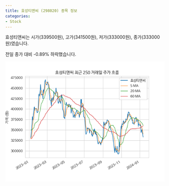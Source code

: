 ```yaml
---
title: 효성티앤씨 (298020) 종목 정보
categories:
- Stock
---
```


효성티앤씨는 시가(339500원), 고가(341500원), 저가(333000원), 종가(333000원)였습니다.

전일 종가 대비 -0.89% 하락했습니다.

<!-- more -->

![298020](/assets/images/stock/298020.png)